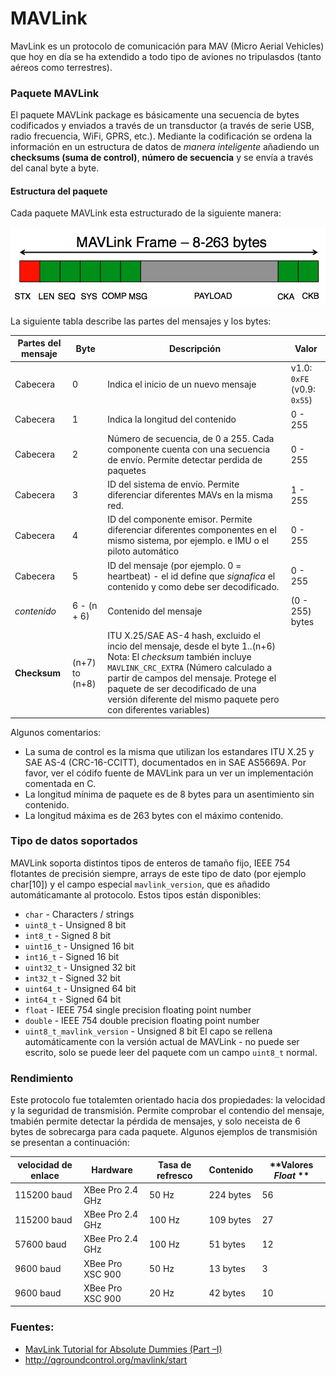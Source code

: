# MAVLink

MavLink es un protocolo de comunicación para MAV (Micro Aerial Vehicles) que hoy en día se ha extendido a todo tipo de aviones no tripulasdos (tanto aéreos como terrestres).

### Paquete MAVLink

El paquete MAVLink package es básicamente una secuencia de bytes codificados y enviados a través de un transductor (a través de serie USB, radio frecuencia, WiFi, GPRS, etc.). Mediante la codificación se ordena la información en un estructura de datos de *manera inteligente* añadiendo un **checksums (suma de control)**, **número de secuencia** y se envía a través del canal byte a byte.

#### Estructura del paquete

Cada paquete MAVLink esta estructurado de la siguiente manera:

![](../img/mavlinkROS/mavlink-packet.png)

La siguiente tabla describe las partes del mensajes y los bytes:

| **Partes del mensaje** | **Byte** | **Descripción** | **Valor** |
|------------------|----------|-----------------|-----------|
| Cabecera | 0 | Indica el inicio de un nuevo mensaje | v1.0: `0xFE` (v0.9: `0x55`) |
| Cabecera | 1 | Indica la longitud del contenido | 0 - 255 |
| Cabecera | 2 | Número de secuencia, de 0 a 255. Cada componente cuenta con una secuencia de envío. Permite detectar perdida de paquetes | 0 - 255 |
| Cabecera | 3 | ID del sistema de envío. Permite diferenciar diferentes MAVs en la misma red. | 1 - 255 |
| Cabecera | 4 | ID del componente emisor. Permite diferenciar diferentes componentes en el mismo sistema, por ejemplo. e IMU o el piloto automático | 0 - 255 |
| Cabecera | 5 | ID del mensaje (por ejemplo. 0 = heartbeat) - el id define que *signafica* el contenido y como debe ser decodificado. | 0 - 255 |
| *contenido* | 6 - (n + 6) | Contenido del mensaje | (0 - 255) bytes |
| **Checksum** | (n+7) to (n+8) | ITU X.25/SAE AS-4 hash, excluido el incio del mensaje, desde el byte 1..(n+6) Nota: El *checksum* también incluye `MAVLINK_CRC_EXTRA` (Número calculado a partir de campos del mensaje. Protege el paquete de ser decodificado de una versión diferente del mismo paquete pero con diferentes variables) | |

Algunos comentarios:
- La suma de control es la misma que utilizan los estandares ITU X.25 y SAE AS-4 (CRC-16-CCITT), documentados en in SAE AS5669A. Por favor, ver el códifo fuente de MAVLink para un ver un implementación comentada en C.
- La longitud mínima de paquete es de 8 bytes para un asentimiento sin contenido.
- La longitud máxima es de 263 bytes con el máximo contenido.

### Tipo de datos soportados
MAVLink soporta distintos tipos de enteros de tamaño fijo, IEEE 754 flotantes de precisión siempre, arrays de este tipo de dato (por ejemplo char[10]) y el campo especial `mavlink_version`, que es añadido automáticamante al protocolo. Estos tipos están disponibles:

- `char` - Characters / strings
- `uint8_t` - Unsigned 8 bit
- `int8_t` - Signed 8 bit
- `uint16_t` - Unsigned 16 bit
- `int16_t` - Signed 16 bit
- `uint32_t` - Unsigned 32 bit
- `int32_t` - Signed 32 bit
- `uint64_t` - Unsigned 64 bit
- `int64_t` - Signed 64 bit
- `float` - IEEE 754 single precision floating point number
- `double` - IEEE 754 double precision floating point number
- `uint8_t_mavlink_version` - Unsigned 8 bit El capo se rellena automáticamente con la versión actual de MAVLink - no puede ser escrito, solo se puede leer del paquete com un campo `uint8_t` normal.

### Rendimiento

Este protocolo fue totalemten orientado hacia dos propiedades: la velocidad y la seguridad de transmisión. Permite comprobar el contendio del mensaje, tmabién permite detectar la pérdida de mensajes, y solo neceista de 6 bytes de sobrecarga para cada paquete. Algunos ejemplos de transmisión se presentan a continuación:

| **velocidad de enlace** |	**Hardware** |	 **Tasa de refresco**|	 **Contenido**| **Valores *Float* **|
|----------------|---------------|------------------|---------------|-----------------|
|115200 baud    |   XBee Pro 2.4 GHz|	 50 Hz|	 224 bytes|	 56|
|115200 baud	| XBee Pro 2.4 GHz|	 100 Hz|	 109 bytes|	 27|
|57600 baud|	 XBee Pro 2.4 GHz|	 100 Hz|	 51 bytes|	 12|
|9600 baud|	 XBee Pro XSC 900|	 50 Hz|	 13 bytes|	 3|
|9600 baud|	 XBee Pro XSC 900|	 20 Hz|	 42 bytes|	 10|


### Fuentes:
- [MavLink Tutorial for Absolute Dummies (Part –I)](http://api.ning.com/files/i*tFWQTF2R*7Mmw7hksAU-u9IABKNDO9apguOiSOCfvi2znk1tXhur0Bt00jTOldFvob-Sczg3*lDcgChG26QaHZpzEcISM5/MAVLINK_FOR_DUMMIESPart1_v.1.1.pdf)
- http://qgroundcontrol.org/mavlink/start
